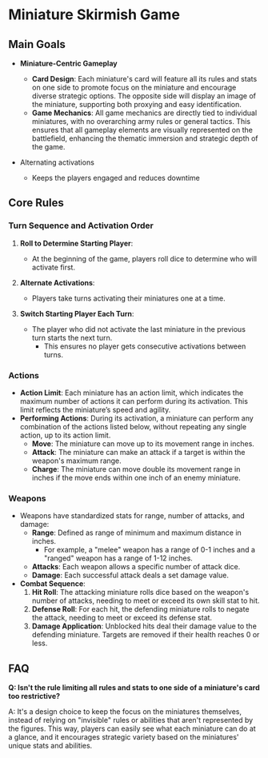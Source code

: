 # Miniature Skirmish Game

## Main Goals

- **Miniature-Centric Gameplay**
  - **Card Design**: Each miniature's card will feature all its rules and stats on one side to promote focus on the miniature and encourage diverse strategic options. The opposite side will display an image of the miniature, supporting both proxying and easy identification.
  - **Game Mechanics**: All game mechanics are directly tied to individual miniatures, with no overarching army rules or general tactics. This ensures that all gameplay elements are visually represented on the battlefield, enhancing the thematic immersion and strategic depth of the game.

- Alternating activations
  - Keeps the players engaged and reduces downtime

## Core Rules

### Turn Sequence and Activation Order

1. **Roll to Determine Starting Player**:
   - At the beginning of the game, players roll dice to determine who will activate first.

2. **Alternate Activations**:
   - Players take turns activating their miniatures one at a time.

3. **Switch Starting Player Each Turn**:
   - The player who did not activate the last miniature in the previous turn starts the next turn.
     - This ensures no player gets consecutive activations between turns.

### Actions

- **Action Limit**: Each miniature has an action limit, which indicates the maximum number of actions it can perform during its activation. This limit reflects the miniature’s speed and agility.
- **Performing Actions**: During its activation, a miniature can perform any combination of the actions listed below, without repeating any single action, up to its action limit.
  - **Move**: The miniature can move up to its movement range in inches.
  - **Attack**: The miniature can make an attack if a target is within the weapon's maximum range.
  - **Charge**: The miniature can move double its movement range in inches if the move ends within one inch of an enemy miniature.
  
### Weapons

- Weapons have standardized stats for range, number of attacks, and damage:
  - **Range**: Defined as range of minimum and maximum distance in inches.
    - For example, a "melee" weapon has a range of 0-1 inches and a "ranged" weapon has a range of 1-12 inches.
  - **Attacks**: Each weapon allows a specific number of attack dice.
  - **Damage**: Each successful attack deals a set damage value.
- **Combat Sequence**:
  1. **Hit Roll**: The attacking miniature rolls dice based on the weapon's number of attacks, needing to meet or exceed its own skill stat to hit.
  2. **Defense Roll**: For each hit, the defending miniature rolls to negate the attack, needing to meet or exceed its defense stat.
  3. **Damage Application**: Unblocked hits deal their damage value to the defending miniature. Targets are removed if their health reaches 0 or less.

## FAQ

**Q: Isn't the rule limiting all rules and stats to one side of a miniature's card too restrictive?**

A: It's a design choice to keep the focus on the miniatures themselves, instead of relying on "invisible" rules or abilities that aren't represented by the figures. This way, players can easily see what each miniature can do at a glance, and it encourages strategic variety based on the miniatures' unique stats and abilities.
